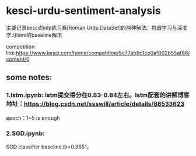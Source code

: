 # kesci-urdu-sentiment-analysis
主要记录kesci的nlp练习赛[Roman Urdu DataSet]的两种解法。机器学习与深度学习lstm的baseline解法

competition link:https://www.kesci.com/home/competition/5c77ab9c1ce0af002b55af86/content/0

## some notes:
### 1.lstm.ipynb:   lstm提交得分在0.83-0.84左右。lstm配套的讲解博客地址：https://blog.csdn.net/ssswill/article/details/88533623

epoch：1~5 is enough

### 2.SGD.ipynb:

SGD classifier baseline,lb=0.8651。
